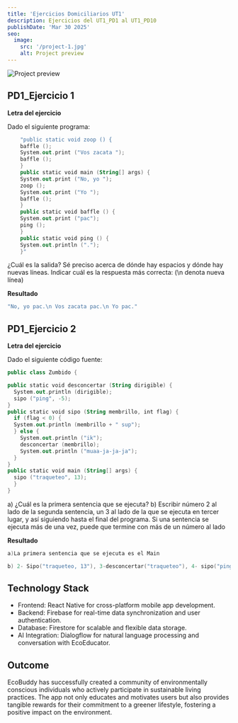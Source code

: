 ```yaml
---
title: 'Ejercicios Domiciliarios UT1'
description: Ejercicios del UT1_PD1 al UT1_PD10
publishDate: 'Mar 30 2025'
seo:
  image:
    src: '/project-1.jpg'
    alt: Project preview
---
```


![Project preview](/project-1.jpg)


## PD1_Ejercicio 1

**Letra del ejercicio**

Dado el siguiente programa:
```kotlin
    "public static void zoop () {
    baffle ();
    System.out.print ("Vos zacata ");
    baffle ();
    }
    public static void main (String[] args) {
    System.out.print ("No, yo ");
    zoop ();
    System.out.print ("Yo ");
    baffle ();
    }
    public static void baffle () {
    System.out.print ("pac");
    ping ();
    }
    public static void ping () {
    System.out.println (".");
    }"
```
¿Cuál es la salida? Sé preciso acerca de dónde hay espacios y dónde hay nuevas líneas.
Indicar cuál es la respuesta más correcta: (\n denota nueva línea)

**Resultado**

```kotlin
"No, yo pac.\n Vos zacata pac.\n Yo pac."
```


## PD1_Ejercicio 2

**Letra del ejercicio**

Dado el siguiente código fuente:
```kotlin
public class Zumbido {

public static void desconcertar (String dirigible) {
  System.out.println (dirigible);
  sipo ("ping", -5);
}
public static void sipo (String membrillo, int flag) {
  if (flag < 0) {
  System.out.println (membrillo + " sup");
  } else {
    System.out.println ("ik");
    desconcertar (membrillo);
    System.out.println ("muaa-ja-ja-ja");
  }
}
public static void main (String[] args) {
  sipo ("traqueteo", 13);
  }
}
```
a) ¿Cuál es la primera sentencia que se ejecuta?
b) Escribir número 2 al lado de la segunda sentencia, un 3 al lado de la que se ejecuta en
tercer lugar, y así siguiendo hasta el final del programa. Si una sentencia se ejecuta más
de una vez, puede que termine con más de un número al lado

**Resultado**

```kotlin
a)La primera sentencia que se ejecuta es el Main

b) 2- Sipo("traqueteo, 13"), 3-desconcertar("traqueteo"), 4- sipo("ping",-5), 5-sipo("traqueteo, 13")//Vuelve
```


## Technology Stack

- Frontend: React Native for cross-platform mobile app development.
- Backend: Firebase for real-time data synchronization and user authentication.
- Database: Firestore for scalable and flexible data storage.
- AI Integration: Dialogflow for natural language processing and conversation with EcoEducator.

## Outcome

EcoBuddy has successfully created a community of environmentally conscious individuals who actively participate in sustainable living practices. The app not only educates and motivates users but also provides tangible rewards for their commitment to a greener lifestyle, fostering a positive impact on the environment.
